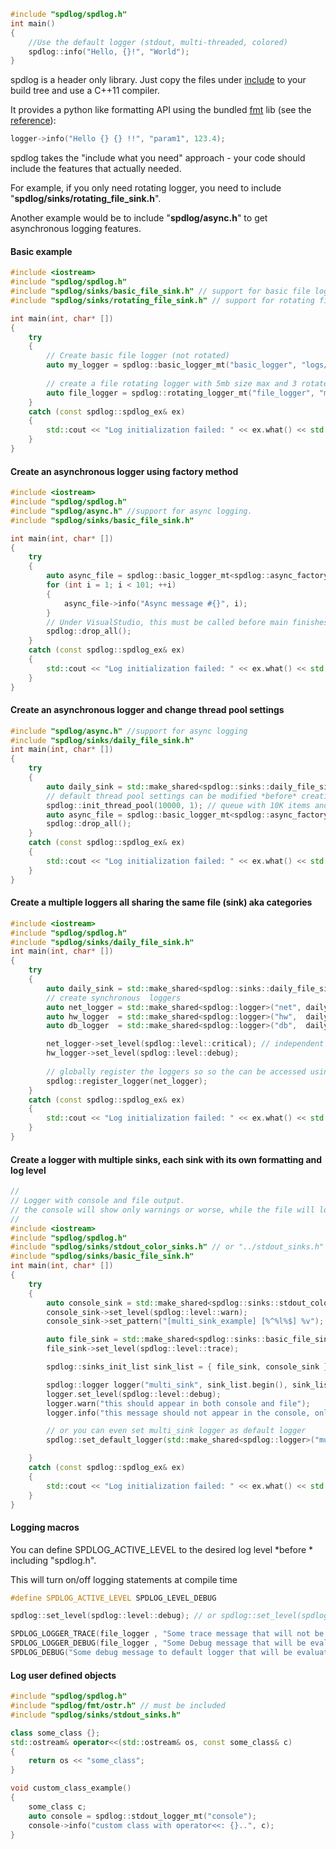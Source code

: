```c++
#include "spdlog/spdlog.h"
int main()
{
    //Use the default logger (stdout, multi-threaded, colored)
    spdlog::info("Hello, {}!", "World");
}
```

spdlog is a header only library. Just copy the files under [include](https://github.com/gabime/spdlog/tree/master/include/spdlog) to your build tree and use a C++11 compiler.

It provides a python like formatting API using the bundled [fmt](https://github.com/fmtlib/fmt) lib (see the [reference](https://fmt.dev/latest/syntax.html)): 
```c++
logger->info("Hello {} {} !!", "param1", 123.4);
```
spdlog takes the "include what you need" approach - your code should include the features that actually needed.

For example, if you only need rotating logger, you need to include "**spdlog/sinks/rotating_file_sink.h**".

Another example would be to include "**spdlog/async.h**" to get asynchronous logging features.


####  Basic example
```c++
#include <iostream>
#include "spdlog/spdlog.h"
#include "spdlog/sinks/basic_file_sink.h" // support for basic file logging
#include "spdlog/sinks/rotating_file_sink.h" // support for rotating file logging

int main(int, char* [])
{
    try 
    {
        // Create basic file logger (not rotated)
        auto my_logger = spdlog::basic_logger_mt("basic_logger", "logs/basic.txt");
        
        // create a file rotating logger with 5mb size max and 3 rotated files
        auto file_logger = spdlog::rotating_logger_mt("file_logger", "myfilename", 1024 * 1024 * 5, 3);
    }
    catch (const spdlog::spdlog_ex& ex)
    {
        std::cout << "Log initialization failed: " << ex.what() << std::endl;
    }
}
```

#### Create an asynchronous logger using factory method
```c++
#include <iostream>
#include "spdlog/spdlog.h"
#include "spdlog/async.h" //support for async logging.
#include "spdlog/sinks/basic_file_sink.h"

int main(int, char* [])
{
    try
    {        
        auto async_file = spdlog::basic_logger_mt<spdlog::async_factory>("async_file_logger", "logs/async_log.txt");
        for (int i = 1; i < 101; ++i)
        {
            async_file->info("Async message #{}", i);
        }
        // Under VisualStudio, this must be called before main finishes to workaround a known VS issue
        spdlog::drop_all(); 
    }
    catch (const spdlog::spdlog_ex& ex)
    {
        std::cout << "Log initialization failed: " << ex.what() << std::endl;
    }
}
```

#### Create an asynchronous logger and change thread pool settings
```c++
#include "spdlog/async.h" //support for async logging
#include "spdlog/sinks/daily_file_sink.h"
int main(int, char* [])
{
    try
    {                                        
        auto daily_sink = std::make_shared<spdlog::sinks::daily_file_sink_mt>("logfile", 23, 59);
        // default thread pool settings can be modified *before* creating the async logger:
        spdlog::init_thread_pool(10000, 1); // queue with 10K items and 1 backing thread.
        auto async_file = spdlog::basic_logger_mt<spdlog::async_factory>("async_file_logger", "logs/async_log.txt");       
        spdlog::drop_all(); 
    }
    catch (const spdlog::spdlog_ex& ex)
    {
        std::cout << "Log initialization failed: " << ex.what() << std::endl;
    }
}
```


####  Create a multiple loggers all sharing the same file (sink) aka categories
```c++
#include <iostream>
#include "spdlog/spdlog.h"
#include "spdlog/sinks/daily_file_sink.h"
int main(int, char* [])
{
    try
    {
        auto daily_sink = std::make_shared<spdlog::sinks::daily_file_sink_mt>("logfile", 23, 59);
        // create synchronous  loggers
        auto net_logger = std::make_shared<spdlog::logger>("net", daily_sink);
        auto hw_logger  = std::make_shared<spdlog::logger>("hw",  daily_sink);
        auto db_logger  = std::make_shared<spdlog::logger>("db",  daily_sink);      

        net_logger->set_level(spdlog::level::critical); // independent levels
        hw_logger->set_level(spdlog::level::debug);
         
        // globally register the loggers so so the can be accessed using spdlog::get(logger_name)
        spdlog::register_logger(net_logger);
    }
    catch (const spdlog::spdlog_ex& ex)
    {
        std::cout << "Log initialization failed: " << ex.what() << std::endl;
    }
}
```

####  Create a logger with multiple sinks, each sink with its own formatting and log level

```c++
//
// Logger with console and file output.
// the console will show only warnings or worse, while the file will log all messages.
// 
#include <iostream>
#include "spdlog/spdlog.h"
#include "spdlog/sinks/stdout_color_sinks.h" // or "../stdout_sinks.h" if no colors needed
#include "spdlog/sinks/basic_file_sink.h"
int main(int, char* [])
{
    try
    {
        auto console_sink = std::make_shared<spdlog::sinks::stdout_color_sink_mt>();
        console_sink->set_level(spdlog::level::warn);
        console_sink->set_pattern("[multi_sink_example] [%^%l%$] %v");

        auto file_sink = std::make_shared<spdlog::sinks::basic_file_sink_mt>("logs/multisink.txt", true);
        file_sink->set_level(spdlog::level::trace);

        spdlog::sinks_init_list sink_list = { file_sink, console_sink };

        spdlog::logger logger("multi_sink", sink_list.begin(), sink_list.end());
        logger.set_level(spdlog::level::debug);
        logger.warn("this should appear in both console and file");
        logger.info("this message should not appear in the console, only in the file");

        // or you can even set multi_sink logger as default logger
        spdlog::set_default_logger(std::make_shared<spdlog::logger>("multi_sink", spdlog::sinks_init_list({console_sink, file_sink})));

    }
    catch (const spdlog::spdlog_ex& ex)
    {
        std::cout << "Log initialization failed: " << ex.what() << std::endl;
    }
}
```

#### Logging macros
You can define SPDLOG_ACTIVE_LEVEL to the desired log level *before * including "spdlog.h".

This will turn on/off logging statements at compile time
```c++
#define SPDLOG_ACTIVE_LEVEL SPDLOG_LEVEL_DEBUG

spdlog::set_level(spdlog::level::debug); // or spdlog::set_level(spdlog::level::trace); 

SPDLOG_LOGGER_TRACE(file_logger , "Some trace message that will not be evaluated.{} ,{}", 1, 3.23);
SPDLOG_LOGGER_DEBUG(file_logger , "Some Debug message that will be evaluated.. {} ,{}", 1, 3.23);
SPDLOG_DEBUG("Some debug message to default logger that will be evaluated");
```

#### Log user defined objects
```c++
#include "spdlog/spdlog.h"
#include "spdlog/fmt/ostr.h" // must be included
#include "spdlog/sinks/stdout_sinks.h"

class some_class {};
std::ostream& operator<<(std::ostream& os, const some_class& c)
{ 
    return os << "some_class"; 
}

void custom_class_example()
{
    some_class c;
    auto console = spdlog::stdout_logger_mt("console");
    console->info("custom class with operator<<: {}..", c);
}
```
